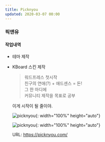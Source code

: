 ```yaml
---
title: Picknyou
updated: 2020-03-07 00:00
---
```


### 픽앤유
    
#### 작업내역
- 테마 제작
- KBoard 스킨 제작
   
	>워드프레스 첫시작  
	>친구의 연애(?) + 애드센스 = 돈!  
	>그 한 마디에  
	>커뮤니티 제작을 목표로 공부  
   
	이게 시작이 될 줄이야.
  
	![picknyou](https://github.com/project0210/project0210.github.io/blob/master/_posts/images/picknyou/001.png?raw=true){: width="100%" height="auto"}
  
	![picknyou](https://github.com/project0210/project0210.github.io/blob/master/_posts/images/picknyou/002.png?raw=true){: width="100%" height="auto"}
  
	URL: https://picknyou.com/